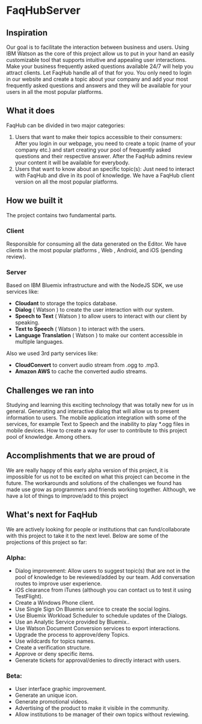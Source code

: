 # FaqHubServer

## Inspiration

Our goal is to facilitate the interaction between business and users. Using IBM Watson as the core of this project allow us to put in your hand an easily customizable tool that supports intuitive and appealing user interactions. Make your business frequently asked questions available 24/7 will help you attract clients. Let FaqHub handle all of that for you. You only need to login in our website and create a topic about your company and add your most frequently asked questions and answers and they will be available for your users in all the most popular platforms.

## What it does

FaqHub can be divided in two major categories: 

1. Users that want to make their topics accessible to their consumers:  After you login in our webpage, you need to create a topic (name of your company etc.) and start creating your pool of frequently asked questions and their respective answer. After the FaqHub admins review your content it will be available for everybody. 
2. Users that want to know about an specific topic(s): Just need to interact with FaqHub and dive in its pool of knowledge. We have a FaqHub client version on all the most popular platforms. 

## How we built it

The project contains two fundamental parts.

### Client

Responsible for consuming all the data generated on the Editor. We have clients in the most popular platforms , Web , Android, and iOS (pending review).

### Server

Based on IBM Bluemix infrastructure and with the NodeJS SDK, we use services like: 

- **Cloudant** to storage the topics database.
- **Dialog** ( Watson ) to create the user interaction with our system. 
- **Speech to Text**  ( Watson ) to allow users to interact with our client by speaking. 
- **Text to Speech** ( Watson ) to interact with the users. 
- **Language Translation** ( Watson ) to make our content accessible in multiple languages. 

Also we used 3rd party services like:

- **CloudConvert** to convert audio stream from .ogg to .mp3.
- **Amazon AWS** to cache the converted audio streams.

## Challenges we ran into

Studying and learning this exciting technology that was totally new for us in general. Generating and interactive dialog that will allow us to present information to users. 
The mobile application integration with some of the services, for example Text to Speech and the inability to play *.ogg files in mobile devices. How to create a way for user to contribute to this project pool of knowledge. Among others.
  
## Accomplishments that we are proud of

We are really happy of this early alpha version of this project, it is impossible for us not to be excited on what this project can become in the future. 
The workarounds and solutions of the challenges we found has made use grow as programmers and friends working together. Although, we have a lot of things to improve/add to this project
 
## What's next for FaqHub

We are actively looking for people or institutions that can fund/collaborate with this project to take it to the next level. Below are some of the projections of this project so far:

### Alpha:

- Dialog improvement: Allow users to suggest topic(s) that are not in the pool of knowledge to be reviewed/added by our team. Add conversation routes to improve user experience.
- iOS clearance from iTunes (although you can contact us to test it using TestFlight).
- Create a Windows Phone client.
- Use Single Sign On Bluemix service to create the social logins.
- Use Bluemix Workload Scheduler to schedule updates of the Dialogs.
- Use an Analytic Service provided by Bluemix..
- Use Watson Document Conversion services to export interactions.
- Upgrade the process to approve/deny Topics.
- Use wildcards for topics names.
- Create a verification structure.
- Approve or deny specific items.
- Generate tickets for approval/denies to directly interact with users.

### Beta:

- User interface graphic improvement.
- Generate an unique icon.
- Generate promotional videos.
- Advertising of the product to make it visible in the community.
- Allow institutions to be manager of their own topics without reviewing.



